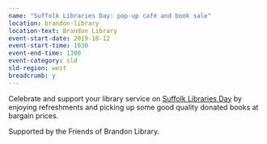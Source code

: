 ```yaml
---
name: "Suffolk Libraries Day: pop-up café and book sale"
location: brandon-library
location-text: Brandon Library
event-start-date: 2019-10-12
event-start-time: 1030
event-end-time: 1300
event-category: sld
sld-region: west
breadcrumb: y
---
```


Celebrate and support your library service on [Suffolk Libraries Day](/suffolk-libraries-day/) by enjoying refreshments and picking up some good quality donated books at bargain prices.

Supported by the Friends of Brandon Library.
